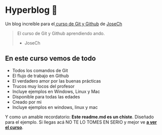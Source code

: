 # Hyperblog 💚
Un blog increíble para el[ curso de Git y Github](https://josech.com/cursos/git-github/ " curso de Git y Github") de [JoseCh](https://josech.com/ "JoseCh")
> El curso de Git y Github aprendiendo ando.
> - JoseCh

## En este curso vemos de todo
* Todos los comandos de Git
* El flujo de trabajo en Github
* El verdadero amor por las buenas prácticas
* Trucos muy locos del profesor
* Incluye ejemplos en Windows, Linux y Mac
* Disponible para todas las edades
* Creado por mi
* Incluye ejemplos en windows, linux y mac

Y como un amable recordatorio: **Este readme.md es un chiste**.  Diseñado para el ejemplo. Si llegas acá NO TE LO TOMES EN SERIO y mejor ve [**a ver el curso**](https://josech.com/cursos/git-github/).